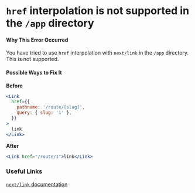# `href` interpolation is not supported in the `/app` directory

#### Why This Error Occurred

You have tried to use `href` interpolation with `next/link` in the `/app` directory. This is not supported.

#### Possible Ways to Fix It

**Before**

```jsx
<Link
  href={{
    pathname: '/route/[slug]',
    query: { slug: '1' },
  }}
>
  link
</Link>
```

**After**

```jsx
<Link href="/route/1">link</Link>
```

### Useful Links

[`next/link` documentation](https://beta.nextjs.org/docs/api-reference/components/link#href)
